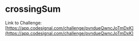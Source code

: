 # crossingSum

Link to Challenge: [https://app.codesignal.com/challenge/pvndueQwncJoTmDxK](https://app.codesignal.com/challenge/pvndueQwncJoTmDxK)